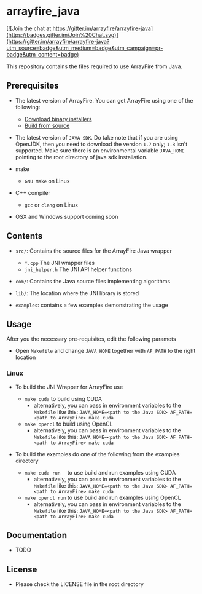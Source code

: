 arrayfire_java
==============

[![Join the chat at https://gitter.im/arrayfire/arrayfire-java](https://badges.gitter.im/Join%20Chat.svg)](https://gitter.im/arrayfire/arrayfire-java?utm_source=badge&utm_medium=badge&utm_campaign=pr-badge&utm_content=badge)

This repository contains the files required to use ArrayFire from Java.

Prerequisites
---------------

- The latest version of ArrayFire. You can get ArrayFire using one of the following:
    - [Download binary installers](http://www.arrayfire.com/download)
    - [Build from source](https://github.com/arrayfire/arrayfire)

- The latest version of `JAVA SDK`. Do take note that if you are using OpenJDK, then you need to download the version `1.7` only; `1.8` isn't supported. Make sure there is an environmental variable `JAVA_HOME` pointing to the root directory of java sdk installation.

- make
    - `GNU Make` on Linux

- C++ compiler
    - `gcc` or `clang` on Linux

- OSX and Windows support coming soon

Contents
---------------

- `src/`: Contains the source files for the ArrayFire Java wrapper
    - `*.cpp` The JNI wrapper files
    - `jni_helper.h` The JNI API helper functions

- `com/`: Contains the Java source files implementing algorithms

- `lib/`: The location where the JNI library is stored

- `examples`: contains a few examples demonstrating the usage

Usage
----------------

After you the necessary pre-requisites, edit the following paramets

- Open `Makefile` and change `JAVA_HOME` together with `AF_PATH` to the right location


### Linux

- To build the JNI Wrapper for ArrayFire use
    - `make cuda`   to build using CUDA
       - alternatively, you can pass in environment variables to the `Makefile` like this: `JAVA_HOME=<path to the Java SDK> AF_PATH=<path to ArrayFire> make cuda`
    - `make opencl` to build using OpenCL
       - alternatively, you can pass in environment variables to the `Makefile` like this: `JAVA_HOME=<path to the Java SDK> AF_PATH=<path to ArrayFire> make cuda`

- To build the examples do one of the following from the examples directory
    - `make cuda run  ` to use build and run examples using CUDA
       - alternatively, you can pass in environment variables to the `Makefile` like this: `JAVA_HOME=<path to the Java SDK> AF_PATH=<path to ArrayFire> make cuda`
    - `make opencl run` to use build and run examples using OpenCL
       - alternatively, you can pass in environment variables to the `Makefile` like this: `JAVA_HOME=<path to the Java SDK> AF_PATH=<path to ArrayFire> make cuda`

Documentation
---------------
- TODO

License
---------------

- Please check the LICENSE file in the root directory
